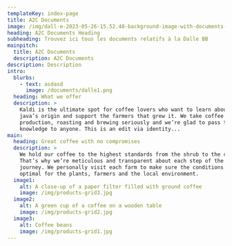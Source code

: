 ```yaml
---
templateKey: index-page
title: A2C Documents
image: /img/dall·e-2023-05-26-15.52.48-background-image-with-documents-about-concrete-and-wooden-beams.png
heading: A2C Documents Heading
subheading: Trouvez ici tous les documents relatifs à la Dalle BB
mainpitch:
  title: A2C Documents
  description: A2C Documents
description: Description
intro:
  blurbs:
    - text: asdasd
      image: /documents/dalle1.png
  heading: What we offer
  description: >
    Kaldi is the ultimate spot for coffee lovers who want to learn about their
    java’s origin and support the farmers that grew it. We take coffee
    production, roasting and brewing seriously and we’re glad to pass that
    knowledge to anyone. This is an edit via identity...
main:
  heading: Great coffee with no compromises
  description: >
    We hold our coffee to the highest standards from the shrub to the cup.
    That’s why we’re meticulous and transparent about each step of the coffee’s
    journey. We personally visit each farm to make sure the conditions are
    optimal for the plants, farmers and the local environment.
  image1:
    alt: A close-up of a paper filter filled with ground coffee
    image: /img/products-grid3.jpg
  image2:
    alt: A green cup of a coffee on a wooden table
    image: /img/products-grid2.jpg
  image3:
    alt: Coffee beans
    image: /img/products-grid1.jpg
---
```

